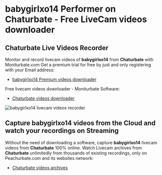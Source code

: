 # babygirlxo14 Performer on Chaturbate - Free LiveCam videos downloader

## Chaturbate Live Videos Recorder

Monitor and record livecam videos of **babygirlxo14** from **Chaturbate** with Moniturbate.com
Get a premium trial for free by just and only registering with your Email address:
* [babygirlxo14 Premium videos downloader](https://moniturbate.com/request-demo-licence-key.html)

Free livecam videos downloader - Moniturbate Software:
* [Chaturbate videos downloader](https://moniturbate.com/moniturbate-download-software.html)

![babygirlxo14 livecam videos recorder](https://peachurnet.com/templates/moniturbate-software.png)


## Capture babygirlxo14 videos from the Cloud and watch your recordings on Streaming

Without the need of downloading a software, capture **babygirlxo14** livecam videos from **Chaturbate** 100% online.
Watch Livecam archives from **Chaturbate** unlimitedly from thousands of existing recordings, only on Peachurbate.com and its websites network:
* [Chaturbate videos archives](https://peachurnet.com/)